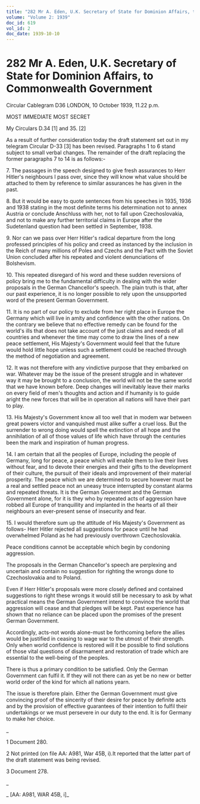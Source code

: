 ```yaml
---
title: "282 Mr A. Eden, U.K. Secretary of State for Dominion Affairs, to Commonwealth Government"
volume: "Volume 2: 1939"
doc_id: 619
vol_id: 2
doc_date: 1939-10-10
---
```


# 282 Mr A. Eden, U.K. Secretary of State for Dominion Affairs, to Commonwealth Government

Circular Cablegram D36 LONDON, 10 October 1939, 11.22 p.m.

MOST IMMEDIATE MOST SECRET

My Circulars D.34 [1] and 35. [2]

As a result of further consideration today the draft statement set out in my telegram Circular D-33 [3] has been revised. Paragraphs 1 to 6 stand subject to small verbal changes. The remainder of the draft replacing the former paragraphs 7 to 14 is as follows:-

7\. The passages in the speech designed to give fresh assurances to Herr Hitler's neighbours I pass over, since they will know what value should be attached to them by reference to similar assurances he has given in the past.

8\. But it would be easy to quote sentences from his speeches in 1935, 1936 and 1938 stating in the most definite terms his determination not to annex Austria or conclude Anschluss with her, not to fall upon Czechoslovakia, and not to make any further territorial claims in Europe after the Sudetenland question had been settled in September, 1938.

9\. Nor can we pass over Herr Hitler's radical departure from the long professed principles of his policy and creed as instanced by the inclusion in the Reich of many millions of Poles and Czechs and the Pact with the Soviet Union concluded after his repeated and violent denunciations of Bolshevism.

10\. This repeated disregard of his word and these sudden reversions of policy bring me to the fundamental difficulty in dealing with the wider proposals in the German Chancellor's speech. The plain truth is that, after our past experience, it is no longer possible to rely upon the unsupported word of the present German Government.

11\. It is no part of our policy to exclude from her right place in Europe the Germany which will live in amity and confidence with the other nations. On the contrary we believe that no effective remedy can be found for the world's ills that does not take account of the just claims and needs of all countries and whenever the time may come to draw the lines of a new peace settlement, His Majesty's Government would feel that the future would hold little hope unless such a settlement could be reached through the method of negotiation and agreement.

12\. It was not therefore with any vindictive purpose that they embarked on war. Whatever may be the issue of the present struggle and in whatever way it may be brought to a conclusion, the world will not be the same world that we have known before. Deep changes will inevitably leave their marks on every field of men's thoughts and action and if humanity is to guide aright the new forces that will be in operation all nations will have their part to play.

13\. His Majesty's Government know all too well that in modem war between great powers victor and vanquished must alike suffer a cruel loss. But the surrender to wrong doing would spell the extinction of all hope and the annihilation of all of those values of life which have through the centuries been the mark and inspiration of human progress.

14\. I am certain that all the peoples of Europe, including the people of Germany, long for peace, a peace which will enable them to live their lives without fear, and to devote their energies and their gifts to the development of their culture, the pursuit of their ideals and improvement of their material prosperity. The peace which we are determined to secure however must be a real and settled peace not an uneasy truce interrupted by constant alarms and repeated threats. It is the German Government and the German Government alone, for it is they who by repeated acts of aggression have robbed all Europe of tranquillity and implanted in the hearts of all their neighbours an ever-present sense of insecurity and fear.

15\. I would therefore sum up the attitude of His Majesty's Government as follows- Herr Hitler rejected all suggestions for peace until he had overwhelmed Poland as he had previously overthrown Czechoslovakia.

Peace conditions cannot be acceptable which begin by condoning aggression.

The proposals in the German Chancellor's speech are perplexing and uncertain and contain no suggestion for righting the wrongs done to Czechoslovakia and to Poland.

Even if Herr Hitler's proposals were more closely defined and contained suggestions to right these wrongs it would still be necessary to ask by what practical means the German Government intend to convince the world that aggression will cease and that pledges will be kept. Past experience has shown that no reliance can be placed upon the promises of the present German Government.

Accordingly, acts-not words alone-must be forthcoming before the allies would be justified in ceasing to wage war to the utmost of their strength. Only when world confidence is restored will it be possible to find solutions of those vital questions of disarmament and restoration of trade which are essential to the well-being of the peoples.

There is thus a primary condition to be satisfied. Only the German Government can fulfil it. If they will not there can as yet be no new or better world order of the kind for which all nations yearn.

The issue is therefore plain. Either the German Government must give convincing proof of the sincerity of their desire for peace by definite acts and by the provision of effective guarantees of their intention to fulfil their undertakings or we must persevere in our duty to the end. It is for Germany to make her choice.

_

1 Document 280.

2 Not printed (on file AA: A981, War 45B, i).It reported that the latter part of the draft statement was being revised.

3 Document 278.

_

_ [AA: A981, WAR 45B, i]_
